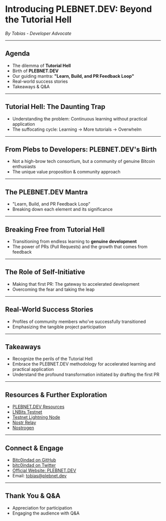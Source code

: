 # Introducing PLEBNET.DEV: Beyond the Tutorial Hell

_By Tobias - Developer Advocate_

---

## Agenda

- The dilemma of **Tutorial Hell**
- Birth of **PLEBNET.DEV**
- Our guiding mantra: **"Learn, Build, and PR Feedback Loop"**
- Real-world success stories
- Takeaways & Q&A

---

## Tutorial Hell: The Daunting Trap

- Understanding the problem: Continuous learning without practical application
- The suffocating cycle: Learning -> More tutorials -> Overwhelm

---

## From Plebs to Developers: PLEBNET.DEV's Birth

- Not a high-brow tech consortium, but a community of genuine Bitcoin enthusiasts
- The unique value proposition & community approach

---

## The PLEBNET.DEV Mantra

- "Learn, Build, and PR Feedback Loop"
- Breaking down each element and its significance

---

## Breaking Free from Tutorial Hell

- Transitioning from endless learning to **genuine development**
- The power of PRs (Pull Requests) and the growth that comes from feedback

---

## The Role of Self-Initiative

- Making that first PR: The gateway to accelerated development
- Overcoming the fear and taking the leap

---

## Real-World Success Stories

- Profiles of community members who've successfully transitioned
- Emphasizing the tangible project participation

---

## Takeaways

- Recognize the perils of the Tutorial Hell
- Embrace the PLEBNET.DEV methodology for accelerated learning and practical application
- Understand the profound transformation initiated by drafting the first PR

---

## Resources & Further Exploration

- [PLEBNET.DEV Resources](#)
- [LNBits Testnet](#)
- [Testnet Lightning Node](#)
- [Nostr Relay](#)
- [Nostrogen](#)

---

## Connect & Engage

- [Bitc0indad on GitHub](#)
- [bitc0indad on Twitter](#)
- [Official Website: PLEBNET.DEV](#)
- Email: tobias@plebnet.dev

---

## Thank You & Q&A

- Appreciation for participation
- Engaging the audience with Q&A

